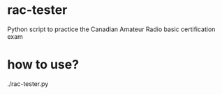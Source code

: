 # rac-tester
Python script to practice the Canadian Amateur Radio basic certification exam

# how to use?
./rac-tester.py <question-file> <number of question to ask> <language>
